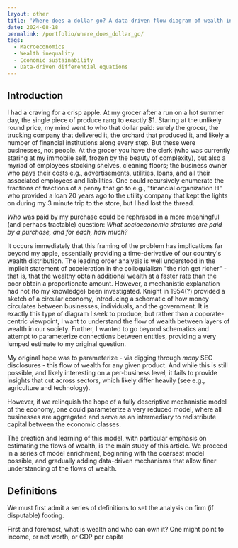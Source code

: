 ```yaml
---
layout: other
title: 'Where does a dollar go? A data-driven flow diagram of wealth in America'
date: 2024-08-18
permalink: /portfolio/where_does_dollar_go/
tags:
  - Macroeconomics
  - Wealth inequality
  - Economic sustainability
  - Data-driven differential equations
---
```


## Introduction
I had a craving for a crisp apple. At my grocer after a run on a hot summer day, the single piece of produce rang to exactly $1. Staring at the unlikely round price, my mind went to who that dollar paid: surely the grocer, the trucking company that delivered it, the orchard that produced it, and likely a number of financial institutions along every step. But these were businesses, not people. At the grocer you have the clerk (who was currently staring at my immobile self, frozen by the beauty of complexity), but also a myriad of employees stocking shelves, cleaning floors; the business owner who pays their costs e.g., advertisements, utilities, loans, and all their associated employees and liabilities. One could recursively enumerate the fractions of fractions of a penny that go to e.g., "financial organization H" who provided a loan 20 years ago to the utility company that kept the lights on during my 3 minute trip to the store, but I had lost the thread.

_Who_ was paid by my purchase could be rephrased in a more meaningful (and perhaps tractable) question: _What socioeconomic stratums are paid by a purchase, and for each, how much?_

It occurs immediately that this framing of the problem has implications far beyond my apple, essentially providing a time-derivative of our country's wealth distribution. The leading order analysis is well understood in the implicit statement of acceleration in the colloquialism "the rich get richer" - that is, that the wealthy obtain additional wealth at a faster rate than the poor obtain a proportionate amount. However, a mechanistic explanation had not (to my knowledge) been investigated. Knight in 1954(?) provided a sketch of a circular economy, introducing a schematic of how money circulates between businesses, individuals, and the government. It is exactly this type of diagram I seek to produce, but rather than a coporate-centric viewpoint, I want to understand the flow of wealth between layers of wealth in our society. Further, I wanted to go beyond schematics and attempt to parameterize connections between entities, providing a very lumped estimate to my original question.

My original hope was to parameterize - via digging through _many_ SEC disclosures - this flow of wealth for any given product. And while this is still possible, and likely interesting on a per-business level, it fails to provide insights that cut across sectors, which likely differ heavily (see e.g., agriculture and technology).

However, if we relinquish the hope of a fully descriptive mechanistic model of the economy, one could parameterize a very reduced model, where all businesses are aggregated and serve as an intermediary to redistribute capital between the economic classes.

The creation and learning of this model, with particular emphasis on estimating the flows of wealth, is the main study of this article. We proceed in a series of model enrichment, beginning with the coarsest model possible, and gradually adding data-driven mechanisms that allow finer understanding of the flows of wealth.


## Definitions
We must first admit a series of definitions to set the analysis on firm (if disputable) footing.

First and foremost, what is wealth and who can own it? One might point to income, or net worth, or GDP per capita